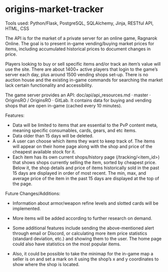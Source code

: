 # origins-market-tracker

Tools used:  Python/Flask, PostgreSQL, SQLAlchemy, Jinja, RESTful API, HTML, CSS

The API is for the market of a private server for an online game, Ragnarok Online. The goal is to present in-game vending/buying market prices for items, including accumulated historical prices to document changes in price. 

Players looking to buy or sell specific items and/or track an item’s value will use the site. There are about 1400+ active players that login to the game’s server each day, plus around 1500 vending shops set-up. There is no auction house and the existing in-game commands for searching the market lack certain functionality and accessibility.

The game server provides an API: doc/api/api_resources.md · master · OriginsRO / OriginsRO · GitLab. It contains data for buying and vending shops that are open in-game (cached every 10 minutes). 


Features:
- Data will be limited to items that are essential to the PvP content meta, meaning specific consumables, cards, gears, and etc items.
- Data older than 15 days will be deleted.
- A user can choose which items they want to keep track of. The items will appear on their home page along with the shop and price of the cheapest available stock for it.
- Each item has its own current shops/history page (/tracking/<item_id>) that shows shops currently selling the item, sorted by cheapest price. Below it, the shop details and price of items historically sold in the past 15 days are displayed in order of most recent. The min, max, and average price of the item in the past 15 days are displayed at the top of the page.


Future Changes/Additions:
- Information about armor/weapon refine levels and slotted cards will be implemented. 
- More items will be added according to further research on demand.

- Some additional features include sending the above-mentioned alert through email or Discord, or calculating more item price statistics (standard deviation, etc.) and showing them to the user. The home page could also have statistics on the most popular items. 
- Also, it could be possible to take the minimap for the in-game map a seller is on and set a mark on it using the shop’s x and y coordinates to show where the shop is located.
